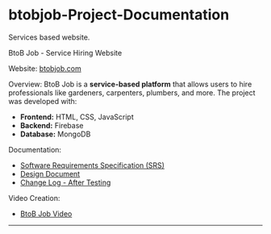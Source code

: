 # btobjob-Project-Documentation
Services based website.

BtoB Job - Service Hiring Website

 Website: [btobjob.com](https://btobjob.com)

Overview:
BtoB Job is a **service-based platform** that allows users to hire professionals like gardeners, carpenters, plumbers, and more. The project was developed with:

- **Frontend:** HTML, CSS, JavaScript
- **Backend:** Firebase
- **Database:** MongoDB

Documentation:
- [Software Requirements Specification (SRS)](./SRS_BtoB_Job.pdf)
- [Design Document](./Design_Document_BtoB_Job.pdf)
- [Change Log - After Testing](./Changes_Log_BtoB_Job.pdf)

Video Creation:
- [BtoB Job Video](../Project_Videos/BtoB_Job_Video.mp4)

---
